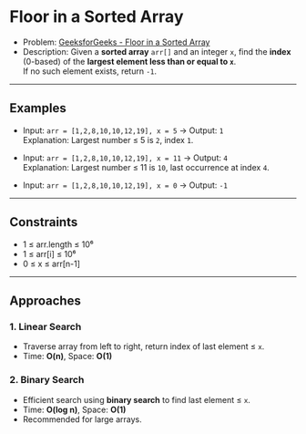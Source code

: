 # Floor in a Sorted Array

- Problem: [GeeksforGeeks - Floor in a Sorted Array](https://www.geeksforgeeks.org/problems/floor-in-a-sorted-array-1587115620/0)  
- Description: Given a **sorted array** `arr[]` and an integer `x`, find the **index** (0-based) of the **largest element less than or equal to `x`**.  
  If no such element exists, return `-1`.  

---

## Examples
- Input: `arr = [1,2,8,10,10,12,19], x = 5` → Output: `1`  
  Explanation: Largest number ≤ 5 is `2`, index `1`.  

- Input: `arr = [1,2,8,10,10,12,19], x = 11` → Output: `4`  
  Explanation: Largest number ≤ 11 is `10`, last occurrence at index `4`.  

- Input: `arr = [1,2,8,10,10,12,19], x = 0` → Output: `-1`  

---

## Constraints
- 1 ≤ arr.length ≤ 10⁶  
- 1 ≤ arr[i] ≤ 10⁶  
- 0 ≤ x ≤ arr[n-1]  

---

## Approaches

### 1. Linear Search
- Traverse array from left to right, return index of last element ≤ `x`.  
- Time: **O(n)**, Space: **O(1)**  

### 2. Binary Search
- Efficient search using **binary search** to find last element ≤ `x`.  
- Time: **O(log n)**, Space: **O(1)**  
- Recommended for large arrays.
